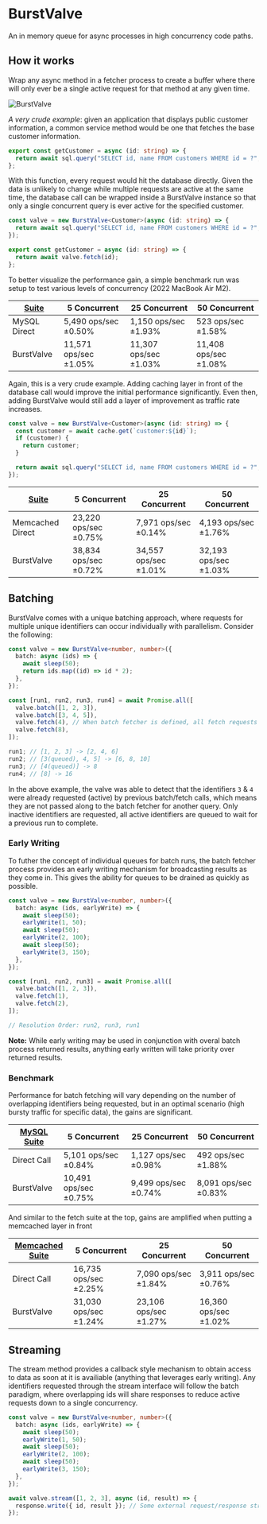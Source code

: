 # BurstValve

An in memory queue for async processes in high concurrency code paths.

## How it works

Wrap any async method in a fetcher process to create a buffer where there will only ever be a single active request for that method at any given time.

![BurstValve](https://user-images.githubusercontent.com/204407/200234474-bf8d8d46-2551-41db-b3cb-ae289bd25c22.jpg)

_A very crude example_: given an application that displays public customer information, a common service method would be one that fetches the base customer information.

```ts
export const getCustomer = async (id: string) => {
  return await sql.query("SELECT id, name FROM customers WHERE id = ?", [id]);
};
```

With this function, every request would hit the database directly. Given the data is unlikely to change while multiple requests are active at the same time, the database call can be wrapped inside a BurstValve instance so that only a single concurrent query is ever active for the specified customer.

```ts
const valve = new BurstValve<Customer>(async (id: string) => {
  return await sql.query("SELECT id, name FROM customers WHERE id = ?", [id]);
});

export const getCustomer = async (id: string) => {
  return await valve.fetch(id);
};
```

To better visualize the performance gain, a simple benchmark run was setup to test various levels of concurrency (2022 MacBook Air M2).

| [Suite](benchmark/mysql-single-fetch.ts) | 5 Concurrent          | 25 Concurrent         | 50 Concurrent         |
| ---------------------------------------- | --------------------- | --------------------- | --------------------- |
| MySQL Direct                             | 5,490 ops/sec ±0.50%  | 1,150 ops/sec ±1.93%  | 523 ops/sec ±1.58%    |
| BurstValve                               | 11,571 ops/sec ±1.05% | 11,307 ops/sec ±1.03% | 11,408 ops/sec ±1.08% |

Again, this is a very crude example. Adding caching layer in front of the database call would improve the initial performance significantly. Even then, adding BurstValve would still add a layer of improvement as traffic rate increases.

```ts
const valve = new BurstValve<Customer>(async (id: string) => {
  const customer = await cache.get(`customer:${id}`);
  if (customer) {
    return customer;
  }

  return await sql.query("SELECT id, name FROM customers WHERE id = ?", [id]);
});
```

| [Suite](benchmark/memcached-single-fetch.ts) | 5 Concurrent          | 25 Concurrent         | 50 Concurrent         |
| -------------------------------------------- | --------------------- | --------------------- | --------------------- |
| Memcached Direct                             | 23,220 ops/sec ±0.75% | 7,971 ops/sec ±0.14%  | 4,193 ops/sec ±1.76%  |
| BurstValve                                   | 38,834 ops/sec ±0.72% | 34,557 ops/sec ±1.01% | 32,193 ops/sec ±1.03% |

## Batching

BurstValve comes with a unique batching approach, where requests for multiple unique identifiers can occur individually with parallelism. Consider the following:

```ts
const valve = new BurstValve<number, number>({
  batch: async (ids) => {
    await sleep(50);
    return ids.map((id) => id * 2);
  },
});

const [run1, run2, run3, run4] = await Promise.all([
  valve.batch([1, 2, 3]),
  valve.batch([3, 4, 5]),
  valve.fetch(4), // When batch fetcher is defined, all fetch requests route through there
  valve.fetch(8),
]);

run1; // [1, 2, 3] -> [2, 4, 6]
run2; // [3(queued), 4, 5] -> [6, 8, 10]
run3; // [4(queued)] -> 8
run4; // [8] -> 16
```

In the above example, the valve was able to detect that the identifiers `3` & `4` were already requested (active) by previous batch/fetch calls, which means they are not passed along to the batch fetcher for another query. Only inactive identifiers are requested, all active identifiers are queued to wait for a previous run to complete.

### Early Writing

To futher the concept of individual queues for batch runs, the batch fetcher process provides an early writing mechanism for broadcasting results as they come in. This gives the ability for queues to be drained as quickly as possible.

```ts
const valve = new BurstValve<number, number>({
  batch: async (ids, earlyWrite) => {
    await sleep(50);
    earlyWrite(1, 50);
    await sleep(50);
    earlyWrite(2, 100);
    await sleep(50);
    earlyWrite(3, 150);
  },
});

const [run1, run2, run3] = await Promise.all([
  valve.batch([1, 2, 3]),
  valve.fetch(1),
  valve.fetch(2),
]);

// Resolution Order: run2, run3, run1
```

**Note:** While early writing may be used in conjunction with overal batch process returned results, anything early written will take priority over returned results.

### Benchmark

Performance for batch fetching will vary depending on the number of overlapping identifiers being requested, but in an optimal scenario (high bursty traffic for specific data), the gains are significant.

| [MySQL Suite](benchmark/mysql-batch-fetch.ts) | 5 Concurrent          | 25 Concurrent        | 50 Concurrent        |
| --------------------------------------------- | --------------------- | -------------------- | -------------------- |
| Direct Call                                   | 5,101 ops/sec ±0.84%  | 1,127 ops/sec ±0.98% | 492 ops/sec ±1.88%   |
| BurstValve                                    | 10,491 ops/sec ±0.75% | 9,499 ops/sec ±0.74% | 8,091 ops/sec ±0.83% |

And similar to the fetch suite at the top, gains are amplified when putting a memcached layer in front

| [Memcached Suite](benchmark/memcached-batch-fetch.ts) | 5 Concurrent          | 25 Concurrent         | 50 Concurrent         |
| ----------------------------------------------------- | --------------------- | --------------------- | --------------------- |
| Direct Call                                           | 16,735 ops/sec ±2.25% | 7,090 ops/sec ±1.84%  | 3,911 ops/sec ±0.76%  |
| BurstValve                                            | 31,030 ops/sec ±1.24% | 23,106 ops/sec ±1.27% | 16,360 ops/sec ±1.02% |

## Streaming

The stream method provides a callback style mechanism to obtain access to data as soon at it is availiable (anything that leverages early writing). Any identifiers requested through the stream interface will follow the batch paradigm, where overlapping ids will share responses to reduce active requests down to a single concurrency.

```ts
const valve = new BurstValve<number, number>({
  batch: async (ids, earlyWrite) => {
    await sleep(50);
    earlyWrite(1, 50);
    await sleep(50);
    earlyWrite(2, 100);
    await sleep(50);
    earlyWrite(3, 150);
  },
});

await valve.stream([1, 2, 3], async (id, result) => {
  response.write({ id, result }); // Some external request/response stream
});
```
